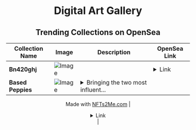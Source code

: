 <div align="center">

# Digital Art Gallery

## Trending Collections on OpenSea

| Collection Name                       | Image                                                                                     | Description                       | OpenSea Link                                                                                          |
|---------------------------------------|-------------------------------------------------------------------------------------------|-----------------------------------|--------------------------------------------------------------------------------------------------------|
| **Bn420ghj** | ![Image](https://i.seadn.io/s/raw/files/4231fd985dcf8050d999271cb7bc6bac.jpg?w=500&auto=format?w=200&auto=format) |  | <details><summary>Link</summary>[Bn420ghj](https://opensea.io/collection/bn420ghj)</details> |
| **Based Peppies** | ![Image](https://i.seadn.io/s/raw/files/1a8ae85a029e6fa8687c7fcc0693419b.png?w=500&auto=format?w=200&auto=format) | <details><summary>Bringing the two most influent...</summary>Bringing the two most influential subcultures together to celebrate their influence had on futures past and present.



Made with [NFTs2Me.com](https://nfts2me.com/)</details> | <details><summary>Link</summary>[Based Peppies](https://opensea.io/collection/based-peppies-2)</details> |

</div>